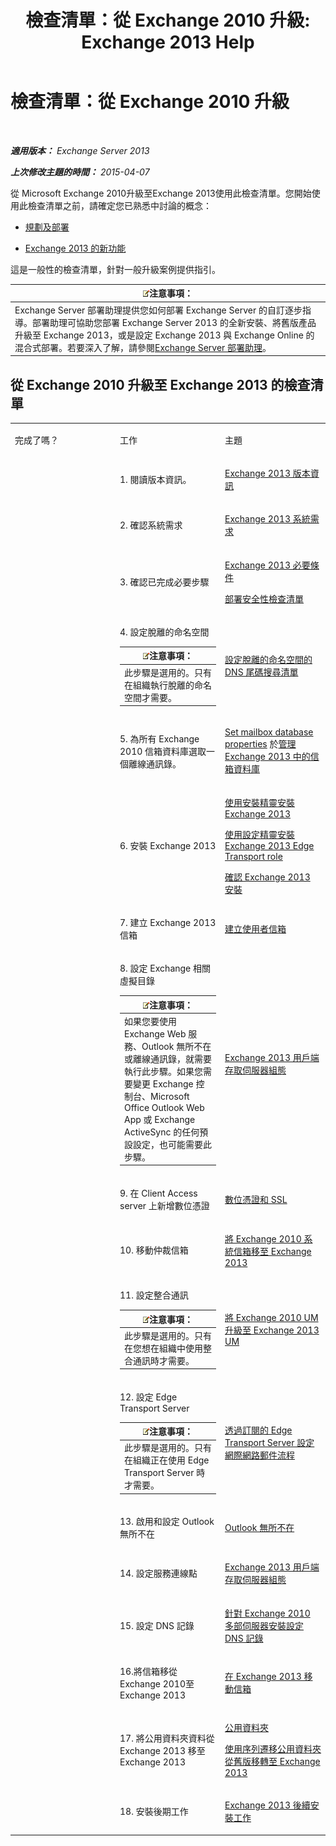 ﻿---
title: '檢查清單：從 Exchange 2010 升級: Exchange 2013 Help'
TOCTitle: 檢查清單：從 Exchange 2010 升級
ms:assetid: 06c1045a-5fcf-4e24-a901-1a979302fb8d
ms:mtpsurl: https://technet.microsoft.com/zh-tw/library/Ee332309(v=EXCHG.150)
ms:contentKeyID: 51409151
ms.date: 05/21/2018
mtps_version: v=EXCHG.150
ms.translationtype: MT
---

# 檢查清單：從 Exchange 2010 升級

 

_**適用版本：** Exchange Server 2013_

_**上次修改主題的時間：** 2015-04-07_

從 Microsoft Exchange 2010升級至Exchange 2013使用此檢查清單。您開始使用此檢查清單之前，請確定您已熟悉中討論的概念：

  - [規劃及部署](planning-and-deployment-for-exchange-2013-installation-instructions.md)

  - [Exchange 2013 的新功能](what-s-new-in-exchange-2013-exchange-2013-help.md)

這是一般性的檢查清單，針對一般升級案例提供指引。

<table>
<thead>
<tr class="header">
<th><img src="images/Bb124558.note(EXCHG.150).gif" title="注意事項" alt="注意事項" />注意事項：</th>
</tr>
</thead>
<tbody>
<tr class="odd">
<td>Exchange Server 部署助理提供您如何部署 Exchange Server 的自訂逐步指導。部署助理可協助您部署 Exchange Server 2013 的全新安裝、將舊版產品升級至 Exchange 2013，或是設定 Exchange 2013 與 Exchange Online 的混合式部署。若要深入了解，請參閱<a href="exchange-server-deployment-assistant-exchange-2013-help.md">Exchange Server 部署助理</a>。</td>
</tr>
</tbody>
</table>


## 從 Exchange 2010 升級至 Exchange 2013 的檢查清單


<table>
<colgroup>
<col style="width: 33%" />
<col style="width: 33%" />
<col style="width: 33%" />
</colgroup>
<tbody>
<tr class="odd">
<td><p>完成了嗎？</p></td>
<td><p>工作</p></td>
<td><p>主題</p></td>
</tr>
<tr class="even">
<td><p></p></td>
<td><p>1. 閱讀版本資訊。</p></td>
<td><p><a href="release-notes-for-exchange-2013-exchange-2013-help.md">Exchange 2013 版本資訊</a></p></td>
</tr>
<tr class="odd">
<td><p></p></td>
<td><p>2. 確認系統需求</p></td>
<td><p><a href="exchange-2013-system-requirements-exchange-2013-help.md">Exchange 2013 系統需求</a></p></td>
</tr>
<tr class="even">
<td><p></p></td>
<td><p>3. 確認已完成必要步驟</p></td>
<td><p><a href="exchange-2013-prerequisites-exchange-2013-help.md">Exchange 2013 必要條件</a></p>
<p><a href="deployment-security-checklist-exchange-2013-help.md">部署安全性檢查清單</a></p></td>
</tr>
<tr class="odd">
<td><p></p></td>
<td><p>4. 設定脫離的命名空間</p>
<table>
<thead>
<tr class="header">
<th><img src="images/Bb124558.note(EXCHG.150).gif" title="注意事項" alt="注意事項" />注意事項：</th>
</tr>
</thead>
<tbody>
<tr class="odd">
<td>此步驟是選用的。只有在組織執行脫離的命名空間才需要。</td>
</tr>
</tbody>
</table>

</td>
<td><p><a href="configure-the-dns-suffix-search-list-for-a-disjoint-namespace-exchange-2013-help.md">設定脫離的命名空間的 DNS 尾碼搜尋清單</a></p></td>
</tr>
<tr class="even">
<td><p></p></td>
<td><p>5. 為所有 Exchange 2010 信箱資料庫選取一個離線通訊錄。</p></td>
<td><p><a href="manage-mailbox-databases-in-exchange-2013-exchange-2013-help.md">Set mailbox database properties</a> 於<a href="manage-mailbox-databases-in-exchange-2013-exchange-2013-help.md">管理 Exchange 2013 中的信箱資料庫</a></p></td>
</tr>
<tr class="odd">
<td><p></p></td>
<td><p>6. 安裝 Exchange 2013</p></td>
<td><p><a href="install-exchange-2013-using-the-setup-wizard-exchange-2013-help.md">使用安裝精靈安裝 Exchange 2013</a></p>
<p><a href="install-the-exchange-2013-edge-transport-role-using-the-setup-wizard-exchange-2013-help.md">使用設定精靈安裝 Exchange 2013 Edge Transport role</a></p>
<p><a href="verify-an-exchange-2013-installation-exchange-2013-help.md">確認 Exchange 2013 安裝</a></p></td>
</tr>
<tr class="even">
<td><p></p></td>
<td><p>7. 建立 Exchange 2013 信箱</p></td>
<td><p><a href="create-user-mailboxes-exchange-2013-help.md">建立使用者信箱</a></p></td>
</tr>
<tr class="odd">
<td><p></p></td>
<td><p>8. 設定 Exchange 相關虛擬目錄</p>
<table>
<thead>
<tr class="header">
<th><img src="images/Bb124558.note(EXCHG.150).gif" title="注意事項" alt="注意事項" />注意事項：</th>
</tr>
</thead>
<tbody>
<tr class="odd">
<td>如果您要使用 Exchange Web 服務、Outlook 無所不在或離線通訊錄，就需要執行此步驟。如果您需要變更 Exchange 控制台、Microsoft Office Outlook Web App 或 Exchange ActiveSync 的任何預設設定，也可能需要此步驟。<br />
</td>
</tr>
</tbody>
</table>

</td>
<td><p><a href="exchange-2013-client-access-server-configuration-exchange-2013-help.md">Exchange 2013 用戶端存取伺服器組態</a></p></td>
</tr>
<tr class="even">
<td><p></p></td>
<td><p>9. 在 Client Access server 上新增數位憑證</p></td>
<td><p><a href="digital-certificates-and-ssl-exchange-2013-help.md">數位憑證和 SSL</a></p>
<p></p></td>
</tr>
<tr class="odd">
<td><p></p></td>
<td><p>10. 移動仲裁信箱</p></td>
<td><p><a href="move-the-exchange-2010-system-mailbox-to-exchange-2013-exchange-2013-help.md">將 Exchange 2010 系統信箱移至 Exchange 2013</a></p></td>
</tr>
<tr class="even">
<td><p></p></td>
<td><p>11. 設定整合通訊</p>
<table>
<thead>
<tr class="header">
<th><img src="images/Bb124558.note(EXCHG.150).gif" title="注意事項" alt="注意事項" />注意事項：</th>
</tr>
</thead>
<tbody>
<tr class="odd">
<td>此步驟是選用的。只有在您想在組織中使用整合通訊時才需要。</td>
</tr>
</tbody>
</table>

</td>
<td><p><a href="upgrade-exchange-2010-um-to-exchange-2013-um-exchange-2013-help.md">將 Exchange 2010 UM 升級至 Exchange 2013 UM</a></p>
<p></p></td>
</tr>
<tr class="odd">
<td><p></p></td>
<td><p>12. 設定 Edge Transport Server</p>
<table>
<thead>
<tr class="header">
<th><img src="images/Bb124558.note(EXCHG.150).gif" title="注意事項" alt="注意事項" />注意事項：</th>
</tr>
</thead>
<tbody>
<tr class="odd">
<td>此步驟是選用的。只有在組織正在使用 Edge Transport Server 時才需要。</td>
</tr>
</tbody>
</table>

</td>
<td><p><a href="configure-internet-mail-flow-through-a-subscribed-edge-transport-server-exchange-2013-help.md">透過訂閱的 Edge Transport Server 設定網際網路郵件流程</a></p></td>
</tr>
<tr class="even">
<td><p></p></td>
<td><p>13. 啟用和設定 Outlook 無所不在</p></td>
<td><p><a href="outlook-anywhere-exchange-2013-help.md">Outlook 無所不在</a></p></td>
</tr>
<tr class="odd">
<td><p></p></td>
<td><p>14. 設定服務連線點</p></td>
<td><p><a href="exchange-2013-client-access-server-configuration-exchange-2013-help.md">Exchange 2013 用戶端存取伺服器組態</a></p></td>
</tr>
<tr class="even">
<td><p></p></td>
<td><p>15. 設定 DNS 記錄</p></td>
<td><p><a href="https://technet.microsoft.com/zh-tw/library/dn307232(v=exchg.150)">針對 Exchange 2010 多部伺服器安裝設定 DNS 記錄</a></p></td>
</tr>
<tr class="odd">
<td><p></p></td>
<td><p>16.將信箱移從Exchange 2010至Exchange 2013</p></td>
<td><p><a href="mailbox-moves-in-exchange-2013-exchange-2013-help.md">在 Exchange 2013 移動信箱</a></p></td>
</tr>
<tr class="even">
<td><p></p></td>
<td><p>17. 將公用資料夾資料從 Exchange 2013 移至 Exchange 2013</p></td>
<td><p><a href="public-folders-exchange-2013-help.md">公用資料夾</a></p>
<p><a href="https://technet.microsoft.com/zh-tw/library/jj150486(v=exchg.150)">使用序列遷移公用資料夾從舊版移轉至 Exchange 2013</a></p></td>
</tr>
<tr class="odd">
<td><p></p></td>
<td><p>18. 安裝後期工作</p></td>
<td><p><a href="exchange-2013-post-installation-tasks-exchange-2013-help.md">Exchange 2013 後續安裝工作</a></p></td>
</tr>
</tbody>
</table>

